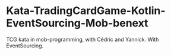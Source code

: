 # Kata-TradingCardGame-Kotlin-EventSourcing-Mob-benext
TCG kata in mob-programming, with Cédric and Yannick. With EventSourcing.
